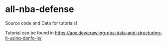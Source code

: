 # all-nba-defense
Source code and Data for tutorials! 

Tutorial can be found in
https://aox.dev/crawling-nba-data-and-structuring-it-using-danfo-js/
